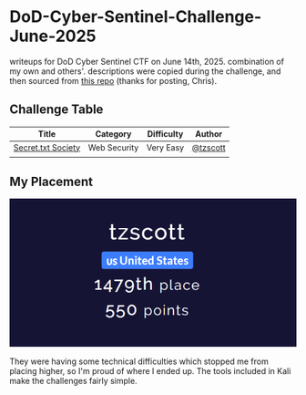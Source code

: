 # DoD-Cyber-Sentinel-Challenge-June-2025
writeups for DoD Cyber Sentinel CTF on June 14th, 2025. combination of my own and others'. descriptions were copied during the challenge, and then sourced from [this repo](https://github.com/m4lwhere/DoD-Cyber-Sentinel-2025) (thanks for posting, Chris).
## Challenge Table
| Title | Category | Difficulty | Author |
| :---: | :---: | :---: | :---: |
| [Secret.txt Society](https://github.com/t-z-scott/DoD-Cyber-Sentinel-Challenge-June-2025/blob/main/Web%20Security/Secret.txt-Society.md) | Web Security | Very Easy | [@tzscott](https://github.com/t-z-scott)
|  |  |  |  |
## My Placement
![image](https://github.com/t-z-scott/DoD-Cyber-Sentinel-Challenge-June-2025/blob/main/dod%20ctf%20score.png)

They were having some technical difficulties which stopped me from placing higher, so I'm proud of where I ended up. The tools included in Kali make the challenges fairly simple.
